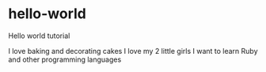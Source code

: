 # hello-world
Hello world tutorial

I love baking and decorating cakes
I love my 2 little girls
I want to learn Ruby and other programming languages
